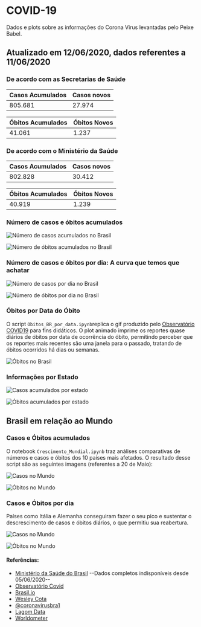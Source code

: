 # COVID-19
Dados e plots sobre as informações do Corona Virus levantadas pelo Peixe Babel.

## Atualizado em 12/06/2020, dados referentes a 11/06/2020

### De acordo com as Secretarias de Saúde

| Casos Acumulados | Casos novos |
|---------|---------|
| 805.681 | 27.974 | 

| Óbitos Acumulados | Óbitos Novos |
|---------|---------|
| 41.061 | 1.237 |

### De acordo com o Ministério da Saúde

| Casos Acumulados | Casos novos |
|---------|---------|
| 802.828 | 30.412 | 

| Óbitos Acumulados | Óbitos Novos |
|---------|---------|
| 40.919 | 1.239 |

### Número de casos e óbitos acumulados

![Número de casos acumulados no Brasil](https://github.com/peixebabel/COVID-19/blob/master/imagens/casos.png?raw=true)

![Número de óbitos acumulados no Brasil](https://github.com/peixebabel/COVID-19/blob/master/imagens/obitos.png?raw=true)

### Número de casos e óbitos por dia: A curva que temos que achatar

![Número de casos por dia no Brasil](https://github.com/peixebabel/COVID-19/blob/master/imagens/casos-por-dia.png?raw=true)

![Número de óbitos por dia no Brasil](https://github.com/peixebabel/COVID-19/blob/master/imagens/obitos-por-dia.png?raw=true)

### Óbitos por Data do Óbito
O script ```Obitos_BR_por_data.ipynb```replica o gif produzido pelo [Observatório COVID19](https://covid19br.github.io/) para fins didáticos. O plot animado imprime os reportes quase diários de óbitos por data de ocorrência do óbito, permitindo perceber que os reportes mais recentes são uma janela para o passado, tratando de óbitos ocorridos há dias ou semanas.

![Óbitos no Brasil](https://github.com/peixebabel/COVID-19/blob/master/imagens/obitos-br-por-data.gif?raw=true)

### Informações por Estado

![Casos acumulados por estado](https://github.com/peixebabel/COVID-19/blob/master/imagens/casos-por-estado.png?raw=true)

![Óbitos acumulados por estado](https://github.com/peixebabel/COVID-19/blob/master/imagens/obitos-por-estado.png?raw=true)


## Brasil em relação ao Mundo 

### Casos e Óbitos acumulados

O notebook ```Crescimento_Mundial.ipynb``` traz análises comparativas de números e casos e óbitos dos 10 países mais afetados. O resultado desse script são as seguintes imagens (referentes a 20 de Maio):

![Casos no Mundo](https://github.com/peixebabel/COVID-19/blob/master/imagens/casos-mundo.png?raw=true)

![Óbitos no Mundo](https://github.com/peixebabel/COVID-19/blob/master/imagens/obitos-mundo.png?raw=true)

### Casos e Óbitos por dia
Países como Itália e Alemanha conseguiram fazer o seu pico e sustentar o descrescimento de casos e óbitos diários, o que permitiu sua reabertura.

![Casos no Mundo](https://github.com/peixebabel/COVID-19/blob/master/imagens/casos-por-dia-mundo.png?raw=true)

![Óbitos no Mundo](https://github.com/peixebabel/COVID-19/blob/master/imagens/obitos-por-dia-mundo.png?raw=true)


#### Referências: 
* [Ministério da Saúde do Brasil](http://covid.saude.gov.br) --Dados completos indisponíveis desde 05/06/2020--
* [Observatório Covid](https://covid19br.github.io/)
* [Brasil.io](https://brasil.io/covid19/)
* [Wesley Cota](https://covid19br.wcota.me/)
* [@coronavirusbra1](https://coronavirusbra1.github.io/)
* [Lagom Data](https://www.lagomdata.com.br/coronavirus)
* [Worldometer](https://www.worldometers.info/coronavirus/)


